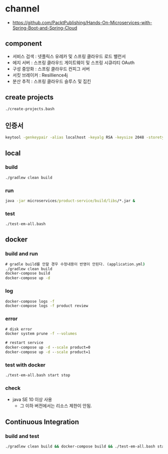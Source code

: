# channel

- https://github.com/PacktPublishing/Hands-On-Microservices-with-Spring-Boot-and-Spring-Cloud

## component
- 서비스 검색 : 넷플릭스 유레카 및 스프링 클라우드 로드 밸런서
- 에지 서버 : 스프링 클라우드 게이트웨이 및 스프링 시큐리티 OAuth
- 구성 중앙화 : 스프링 클라우드 컨피그 서버
- 서킷 브레이커 : Resillience4j
- 분산 추적 : 스프링 클라우드 슬루스 및 집킨

## create projects
```cmd
./create-projects.bash
```

## 인증서
```cmd
keytool -genkeypair -alias localhost -keyalg RSA -keysize 2048 -storetype PKCS12 -keystore edge.p12 -validity 3650
```

## local

### build
```cmd
./gradlew clean build
```

### run
```cmd
java -jar microservices/product-service/build/libs/*.jar &
```

### test
```cmd
./test-em-all.bash
```

## docker 

### build and run
```cmd
# gradle build를 안할 경우 수정내용이 반영이 안된다. (application.yml)
./gradlew clean build
docker-compose build
docker-compose up -d
```

### log
```cmd
docker-compose logs -f
docker-compose logs -f product review
```

### error
```cmd
# disk error
docker system prune -f --volumes

# restart service
docker-compose up -d --scale product=0
docker-compose up -d --scale product=1 
```

### test with docker
```cmd
./test-em-all.bash start stop
```

### check
- java SE 10 이상 사용
    - 그 이하 버전에서는 리소스 제한이 안됨.
    
## Continuous Integration

### build and test
```cmd
./gradlew clean build && docker-compose build && ./test-em-all.bash start stop
```